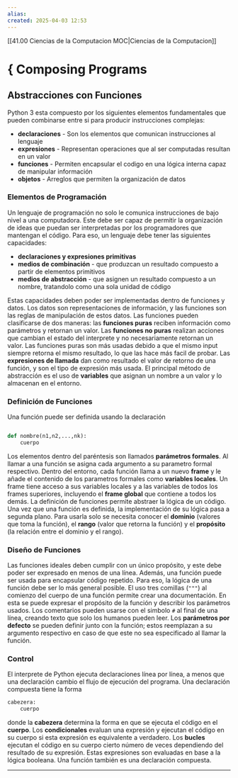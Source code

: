 ```yaml
---
alias: 
created: 2025-04-03 12:53
---
```

[[41.00 Ciencias de la Computacion MOC|Ciencias de la Computacion]]

# { Composing Programs
## Abstracciones con Funciones
Python 3 esta compuesto por los siguientes elementos fundamentales que pueden combinarse entre si para producir instrucciones complejas:
- **declaraciones** - Son los elementos que comunican instrucciones al lenguaje
- **expresiones** - Representan operaciones que al ser computadas resultan en un valor
- **funciones** - Permiten encapsular el codigo en una lógica interna capaz de manipular información
- **objetos** - Arreglos que permiten la organización de datos

### Elementos de Programación
Un lenguaje de programación no solo le comunica instrucciones de bajo nivel a una computadora. Este debe ser capaz de permitir la organización de ideas que puedan ser interpretadas por los programadores que mantengan el código. Para eso, un lenguaje debe tener las siguientes capacidades:
- **declaraciones y expresiones primitivas**
- **medios de combinación** - que produzcan un resultado compuesto a partir de elementos primitivos
- **medios de abstracción** - que asignen un resultado compuesto a un nombre, tratandolo como una sola unidad de código

Estas capacidades deben poder ser implementadas dentro de funciones y datos. Los datos son representaciones de información, y las funciones son las reglas de manipulación de estos datos. Las funciones pueden clasificarse de dos maneras: las **funciones puras** reciben información como parámetros y retornan un valor. Las **funciones no puras** realizan acciones que cambian el estado del interprete y no necesariamente retornan un valor. Las funciones puras son más usadas debido a que el mismo input siempre retorna el mismo resultado, lo que las hace más facil de probar. Las **expresiones de llamada** dan como resultado el valor de retorno de una función, y son el tipo de expresión más usada. El principal método de abstracción es  el uso de **variables** que asignan un nombre a un valor y lo almacenan en el entorno.

### Definición de Funciones
Una función puede ser definida usando la declaración 

``` python

def nombre(n1,n2,...,nk): 
	cuerpo
```

Los elementos dentro del paréntesis son llamados **parámetros formales**. Al llamar a una función se asigna cada argumento a su parametro formal respectivo. Dentro del entorno, cada función llama a un nuevo **frame** y le añade el contenido de los parametros formales como **variables locales**. Un frame tiene acceso a sus variables locales y a las variables de todos los frames superiores, incluyendo el **frame global** que contiene a todos los demás. La definición de funciones permite abstraer la lógica de un código. Una vez que una función es definida, la implementación de su lógica pasa a segunda plano. Para usarla solo se necesita conocer el **dominio** (valores que toma la función), el **rango** (valor que retorna la función) y el **propósito** (la relación entre el dominio y el rango).

### Diseño de Funciones
Las funciones ideales deben cumplir con un único propósito, y este debe poder ser expresado en menos de una línea. Además, una función puede ser usada para encapsular código repetido. Para eso, la lógica de una función debe ser lo más general posible. El uso tres comillas (`"""`) al comienzo del cuerpo de una función permite crear una documentación. En esta se puede expresar el propósito de la función y describir los parámetros usados. Los comentarios pueden usarse con el 
simbolo `#` al final de una línea, creando texto que solo los humanos pueden leer. Los **parámetros por defecto** se pueden definir junto con la función; estos reemplazan a su argumento respectivo en caso de que este no sea especificado al llamar la función.

### Control
El interprete de Python ejecuta declaraciones línea por línea, a menos que una declaración cambio el flujo de ejecución del programa. Una declaración compuesta tiene la forma

``` python
cabezera:
	cuerpo
```
donde la **cabezera** determina la forma en que se ejecuta el código en el **cuerpo**. Los **condicionales** evaluan una expresión y ejecutan el código en su cuerpo si esta expresión es equivalente a verdadero. Los **bucles** ejecutan el código en su cuerpo cierto número de veces dependiendo del resultado de su expresión. Estas expresiones son evaluadas en base a la lógica booleana. Una función también es una declaración compuesta.
___

